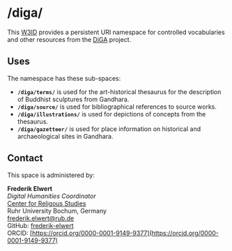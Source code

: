 # /diga/

This [W3ID](https://w3id.org) provides a persistent URI namespace for controlled vocabularies and other resources from the [DiGA](https://diga.ceres.rub.de/en/) project.

## Uses

The namespace has these sub-spaces:

* **`/diga/terms/`** is used for the art-historical thesaurus for the description of Buddhist sculptures from Gandhara.
* **`/diga/source/`** is used for bibliographical references to source works.
* **`/diga/illustrations/`** is used for depictions of concepts from the thesaurus.
* **`/diga/gazetteer/`** is used for place information on historical and archaeological sites in Gandhara.

## Contact

This space is administered by:  

**Frederik Elwert**  
*Digital Humanities Coordinator*  
[Center for Religous Studies](https://ceres.rub.de/de/)  
Ruhr University Bochum, Germany  
<frederik.elwert@rub.de>  
GitHub: [frederik-elwert](https://github.com/frederik-elwert)  
ORCID: [https://orcid.org/0000-0001-9149-9377](https://orcid.org/0000-0001-9149-9377)  
